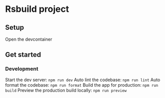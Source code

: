 # Rsbuild project

## Setup

Open the devcontainer

## Get started

### Development

Start the dev server: `npm run dev`
Auto lint the codebase: `npm run lint`
Auto format the codebase: `npm run format`
Build the app for production: `npm run build`
Preview the production build locally: `npm run preview`
